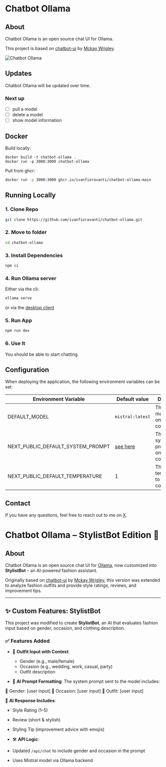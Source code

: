 # Chatbot Ollama

## About

Chatbot Ollama is an open source chat UI for Ollama.

This project is based on [chatbot-ui](https://github.com/mckaywrigley/chatbot-ui) by [Mckay Wrigley](https://github.com/mckaywrigley).

![Chatbot Ollama](./public/screenshots/screenshot-2023-10-02.png)

## Updates

Chatbot Ollama will be updated over time.

### Next up

- [ ] pull a model
- [ ] delete a model
- [ ] show model information

## Docker

Build locally:

```shell
docker build -t chatbot-ollama .
docker run -p 3000:3000 chatbot-ollama
```

Pull from ghcr:

```bash
docker run -p 3000:3000 ghcr.io/ivanfioravanti/chatbot-ollama:main
```

## Running Locally

### 1. Clone Repo

```bash
git clone https://github.com/ivanfioravanti/chatbot-ollama.git
```

### 2. Move to folder

```bash
cd chatbot-ollama
```

### 3. Install Dependencies

```bash
npm ci
```

### 4. Run Ollama server

Either via the cli:

```bash
ollama serve
```

or via the [desktop client](https://ollama.ai/download)

### 5. Run App

```bash
npm run dev
```

### 6. Use It

You should be able to start chatting.

## Configuration

When deploying the application, the following environment variables can be set:

| Environment Variable              | Default value                  | Description                                                                                                                               |
| --------------------------------- | ------------------------------ | ----------------------------------------------------------------------------------------------------------------------------------------- |
| DEFAULT_MODEL                     | `mistral:latest`                | The default model to use on new conversations                                                                                             |
| NEXT_PUBLIC_DEFAULT_SYSTEM_PROMPT | [see here](utils/app/const.ts) | The default system prompt to use on new conversations                                                                                     |
| NEXT_PUBLIC_DEFAULT_TEMPERATURE   | 1                              | The default temperature to use on new conversations                                                                                       |

## Contact

If you have any questions, feel free to reach out to me on [X](https://x.com/ivanfioravanti).

# Chatbot Ollama – StylistBot Edition 💅

## About

Chatbot Ollama is an open source chat UI for [Ollama](https://ollama.com), now customized into **StylistBot** – an AI-powered fashion assistant.

Originally based on [chatbot-ui](https://github.com/mckaywrigley/chatbot-ui) by [Mckay Wrigley](https://github.com/mckaywrigley), this version was extended to analyze fashion outfits and provide style ratings, reviews, and improvement tips.


---

## ✨ Custom Features: StylistBot

This project was modified to create **StylistBot**, an AI that evaluates fashion input based on gender, occasion, and clothing description.

### ✅ Features Added

- 🧥 **Outfit Input with Context**:
  - Gender (e.g., male/female)
  - Occasion (e.g., wedding, work, casual, party)
  - Outfit description

- 🧠 **AI Prompt Formatting**:
  The system prompt sent to the model includes:

👤 Gender: [user input]
📅 Occasion: [user input]
🧥 Outfit: [user input]

🎯 **AI Response Includes**:
- Style Rating (1–5)
- Review (short & stylish)
- Styling Tip (improvement advice with emojis)

- 🛠 **API Logic**:
- Updated `/api/chat` to include gender and occasion in the prompt
- Uses Mistral model via Ollama backend
